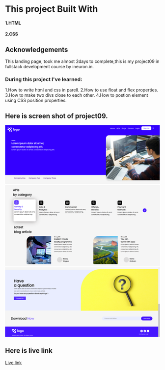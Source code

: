 # This project Built With
#### 1.HTML
#### 2.CSS

## Acknowledgements
This landing page, took me almost 2days to complete,this is my project09 in fullstack development course by ineuron.in.

### During this project I've learned:

1.How to write html and css in parell.
2.How to use float and flex properties.
3.How to make two divs close to each other.
4.How to postion element using CSS position properties.

## Here is screen shot of project09.

![project 9](./screenshot1.png)
![project 9](./screenshot2.png)
![project 9](./screenshot3.png)


## Here is live link
[Live link](https://rohini-project09.netlify.app/)